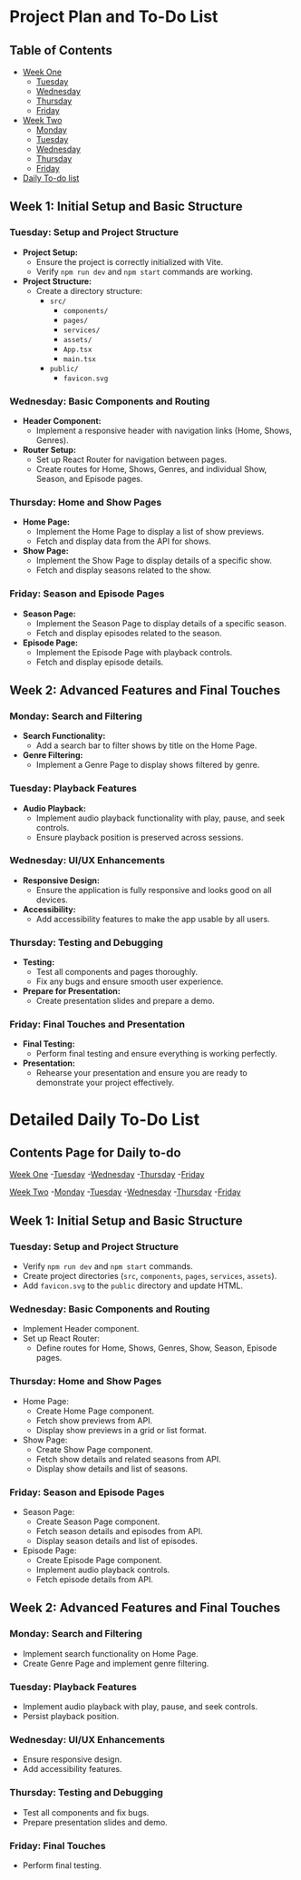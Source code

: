 # Project Plan and To-Do List

## **Table of Contents**
- [Week One](#week-1-initial-setup-and-basic-structure)
  - [Tuesday](#tuesday-setup-and-project-structure)
  - [Wednesday](#wednesday-basic-components-and-routing)
  - [Thursday](#thursday-home-and-show-pages)
  - [Friday](#friday-season-and-episode-pages)
- [Week Two](#week-2-advanced-features-and-final-touches)
  - [Monday](#monday-search-and-filtering)
  - [Tuesday](#tuesday-playback-features)
  - [Wednesday](#wednesday-uiux-enhancements)
  - [Thursday](#thursday-testing-and-debugging)
  - [Friday](#friday-final-touches-and-presentation)
- [Daily To-do list](#detailed-daily-to-do-list)

## Week 1: Initial Setup and Basic Structure

### **Tuesday: Setup and Project Structure**
- **Project Setup:**
  - Ensure the project is correctly initialized with Vite.
  - Verify `npm run dev` and `npm start` commands are working.
- **Project Structure:**
  - Create a directory structure:
    - `src/`
      - `components/`
      - `pages/`
      - `services/`
      - `assets/`
      - `App.tsx`
      - `main.tsx`
    - `public/`
      - `favicon.svg`

### **Wednesday: Basic Components and Routing**
- **Header Component:**
  - Implement a responsive header with navigation links (Home, Shows, Genres).
- **Router Setup:**
  - Set up React Router for navigation between pages.
  - Create routes for Home, Shows, Genres, and individual Show, Season, and Episode pages.

### **Thursday: Home and Show Pages**
- **Home Page:**
  - Implement the Home Page to display a list of show previews.
  - Fetch and display data from the API for shows.
- **Show Page:**
  - Implement the Show Page to display details of a specific show.
  - Fetch and display seasons related to the show.

### **Friday: Season and Episode Pages**
- **Season Page:**
  - Implement the Season Page to display details of a specific season.
  - Fetch and display episodes related to the season.
- **Episode Page:**
  - Implement the Episode Page with playback controls.
  - Fetch and display episode details.

## Week 2: Advanced Features and Final Touches

### **Monday: Search and Filtering**
- **Search Functionality:**
  - Add a search bar to filter shows by title on the Home Page.
- **Genre Filtering:**
  - Implement a Genre Page to display shows filtered by genre.

### **Tuesday: Playback Features**
- **Audio Playback:**
  - Implement audio playback functionality with play, pause, and seek controls.
  - Ensure playback position is preserved across sessions.

### **Wednesday: UI/UX Enhancements**
- **Responsive Design:**
  - Ensure the application is fully responsive and looks good on all devices.
- **Accessibility:**
  - Add accessibility features to make the app usable by all users.

### **Thursday: Testing and Debugging**
- **Testing:**
  - Test all components and pages thoroughly.
  - Fix any bugs and ensure smooth user experience.
- **Prepare for Presentation:**
  - Create presentation slides and prepare a demo.

### **Friday: Final Touches and Presentation**
- **Final Testing:**
  - Perform final testing and ensure everything is working perfectly.
- **Presentation:**
  - Rehearse your presentation and ensure you are ready to demonstrate your project effectively.

# Detailed Daily To-Do List

## **Contents Page for Daily to-do**
[Week One](#week-1-initial-setup-and-basic-structure-1)
  -[Tuesday](#tuesday-setup-and-project-structure-1)
  -[Wednesday](#wednesday-basic-components-and-routing-1)
  -[Thursday](#thursday-home-and-show-pages-1)
  -[Friday](#week-2-advanced-features-and-final-touches-1)

[Week Two](#week-2-advanced-features-and-final-touches-1)
  -[Monday](#monday-search-and-filtering-1)
  -[Tuesday](#tuesday-playback-features-1)
  -[Wednesday](#wednesday-uiux-enhancements-1)
  -[Thursday](#thursday-testing-and-debugging-1)
  -[Friday](#friday-final-touches)

## Week 1: Initial Setup and Basic Structure

### **Tuesday: Setup and Project Structure**
- Verify `npm run dev` and `npm start` commands.
- Create project directories (`src`, `components`, `pages`, `services`, `assets`).
- Add `favicon.svg` to the `public` directory and update HTML.

### **Wednesday: Basic Components and Routing**
- Implement Header component.
- Set up React Router:
  - Define routes for Home, Shows, Genres, Show, Season, Episode pages.

### **Thursday: Home and Show Pages**
- Home Page:
  - Create Home Page component.
  - Fetch show previews from API.
  - Display show previews in a grid or list format.
- Show Page:
  - Create Show Page component.
  - Fetch show details and related seasons from API.
  - Display show details and list of seasons.

### **Friday: Season and Episode Pages**
- Season Page:
  - Create Season Page component.
  - Fetch season details and episodes from API.
  - Display season details and list of episodes.
- Episode Page:
  - Create Episode Page component.
  - Implement audio playback controls.
  - Fetch episode details from API.

## Week 2: Advanced Features and Final Touches

### **Monday: Search and Filtering**
- Implement search functionality on Home Page.
- Create Genre Page and implement genre filtering.

### **Tuesday: Playback Features**
- Implement audio playback with play, pause, and seek controls.
- Persist playback position.

### **Wednesday: UI/UX Enhancements**
- Ensure responsive design.
- Add accessibility features.

### **Thursday: Testing and Debugging**
- Test all components and fix bugs.
- Prepare presentation slides and demo.

### **Friday: Final Touches**
- Perform final testing.

